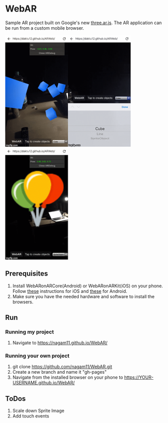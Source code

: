 # WebAR
Sample AR project built on Google's new [three.ar.js](https://developers.google.com/ar/develop/web/getting-started). The AR application can be run from a custom mobile browser.

<img src="cubes.gif" width="200"><img src="Line.gif" width="200"><img src="balloons.gif" width="200">

## Prerequisites
1. Install WebARonARCore(Android) or WebARonARKit(iOS) on your phone. Follow [these](https://github.com/google-ar/WebARonARKit) instructions for iOS and [these](https://github.com/google-ar/WebARonARCore) for Android.
2. Make sure you have the needed hardware and software to install the browsers.

## Run
### Running my project
1. Navigate to https://nagam11.github.io/WebAR/
### Running your own project
1. git clone https://github.com/nagam11/WebAR.git
2. Create a new branch and name it "gh-pages"
3. Navigate from the installed browser on your phone to https://YOUR-USERNAME.github.io/WebAR/

## ToDos
1. Scale down Sprite Image
2. Add touch events
